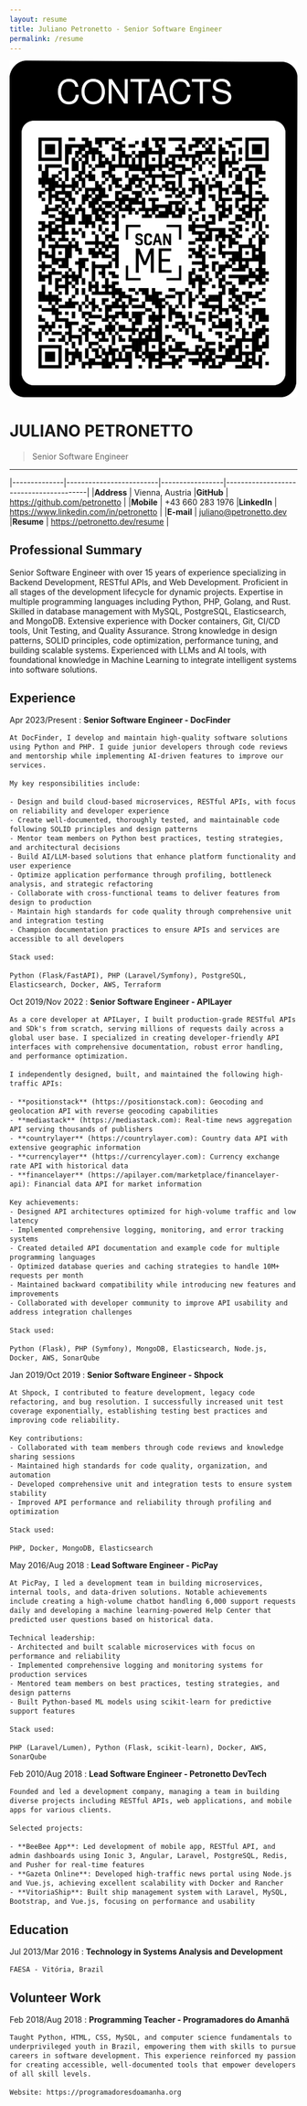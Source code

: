```yaml
---
layout: resume
title: Juliano Petronetto - Senior Software Engineer
permalink: /resume
---
```

![Contacts](/assets/images/qrcode.png)

JULIANO PETRONETTO
=====================================================================================================

> Senior Software Engineer

-----------------------------------------------------------------------------------------------------

|--------------|-------------------------|-----------------|----------------------------------------|
|**Address**   | Vienna, Austria         |**GitHub**       | https://github.com/petronetto          |
|**Mobile**    | +43 660 283 1976        |**LinkedIn**     | https://www.linkedin.com/in/petronetto |
|**E-mail**    | juliano@petronetto.dev  |**Resume**       | https://petronetto.dev/resume          |


Professional Summary
-----------------------------------------------------------------------------------------------------
Senior Software Engineer with over 15 years of experience specializing in Backend Development, RESTful APIs, and Web Development. Proficient in all stages of the development lifecycle for dynamic projects. Expertise in multiple programming languages including Python, PHP, Golang, and Rust. Skilled in database management with MySQL, PostgreSQL, Elasticsearch, and MongoDB. Extensive experience with Docker containers, Git, CI/CD tools, Unit Testing, and Quality Assurance. Strong knowledge in design patterns, SOLID principles, code optimization, performance tuning, and building scalable systems. Experienced with LLMs and AI tools, with foundational knowledge in Machine Learning to integrate intelligent systems into software solutions.


Experience
-----------------------------------------------------------------------------------------------------

Apr 2023/Present
:   **Senior Software Engineer - DocFinder**

    At DocFinder, I develop and maintain high-quality software solutions using Python and PHP. I guide junior developers through code reviews and mentorship while implementing AI-driven features to improve our services.

    My key responsibilities include:

    - Design and build cloud-based microservices, RESTful APIs, with focus on reliability and developer experience
    - Create well-documented, thoroughly tested, and maintainable code following SOLID principles and design patterns
    - Mentor team members on Python best practices, testing strategies, and architectural decisions
    - Build AI/LLM-based solutions that enhance platform functionality and user experience
    - Optimize application performance through profiling, bottleneck analysis, and strategic refactoring
    - Collaborate with cross-functional teams to deliver features from design to production
    - Maintain high standards for code quality through comprehensive unit and integration testing
    - Champion documentation practices to ensure APIs and services are accessible to all developers

    Stack used:

    Python (Flask/FastAPI), PHP (Laravel/Symfony), PostgreSQL, Elasticsearch, Docker, AWS, Terraform

Oct 2019/Nov 2022
:   **Senior Software Engineer - APILayer**

    As a core developer at APILayer, I built production-grade RESTful APIs and SDk's from scratch, serving millions of requests daily across a global user base. I specialized in creating developer-friendly API interfaces with comprehensive documentation, robust error handling, and performance optimization.

    I independently designed, built, and maintained the following high-traffic APIs:

    - **positionstack** (https://positionstack.com): Geocoding and geolocation API with reverse geocoding capabilities
    - **mediastack** (https://mediastack.com): Real-time news aggregation API serving thousands of publishers
    - **countrylayer** (https://countrylayer.com): Country data API with extensive geographic information
    - **currencylayer** (https://currencylayer.com): Currency exchange rate API with historical data
    - **financelayer** (https://apilayer.com/marketplace/financelayer-api): Financial data API for market information

    Key achievements:
    - Designed API architectures optimized for high-volume traffic and low latency
    - Implemented comprehensive logging, monitoring, and error tracking systems
    - Created detailed API documentation and example code for multiple programming languages
    - Optimized database queries and caching strategies to handle 10M+ requests per month
    - Maintained backward compatibility while introducing new features and improvements
    - Collaborated with developer community to improve API usability and address integration challenges
    
    Stack used:

    Python (Flask), PHP (Symfony), MongoDB, Elasticsearch, Node.js, Docker, AWS, SonarQube

Jan 2019/Oct 2019
:   **Senior Software Engineer - Shpock**

    At Shpock, I contributed to feature development, legacy code refactoring, and bug resolution. I successfully increased unit test coverage exponentially, establishing testing best practices and improving code reliability.

    Key contributions:
    - Collaborated with team members through code reviews and knowledge sharing sessions
    - Maintained high standards for code quality, organization, and automation
    - Developed comprehensive unit and integration tests to ensure system stability
    - Improved API performance and reliability through profiling and optimization

    Stack used:

    PHP, Docker, MongoDB, Elasticsearch

May 2016/Aug 2018
:   **Lead Software Engineer - PicPay**

    At PicPay, I led a development team in building microservices, internal tools, and data-driven solutions. Notable achievements include creating a high-volume chatbot handling 6,000 support requests daily and developing a machine learning-powered Help Center that predicted user questions based on historical data.

    Technical leadership:
    - Architected and built scalable microservices with focus on performance and reliability
    - Implemented comprehensive logging and monitoring systems for production services
    - Mentored team members on best practices, testing strategies, and design patterns
    - Built Python-based ML models using scikit-learn for predictive support features

    Stack used:

    PHP (Laravel/Lumen), Python (Flask, scikit-learn), Docker, AWS, SonarQube

Feb 2010/Aug 2018
:   **Lead Software Engineer - Petronetto DevTech**

    Founded and led a development company, managing a team in building diverse projects including RESTful APIs, web applications, and mobile apps for various clients.

    Selected projects:

    - **BeeBee App**: Led development of mobile app, RESTful API, and admin dashboards using Ionic 3, Angular, Laravel, PostgreSQL, Redis, and Pusher for real-time features
    - **Gazeta Online**: Developed high-traffic news portal using Node.js and Vue.js, achieving excellent scalability with Docker and Rancher
    - **VitoriaShip**: Built ship management system with Laravel, MySQL, Bootstrap, and Vue.js, focusing on performance and usability


Education
-----------------------------------------------------------------------------------------------------

Jul 2013/Mar 2016
:   **Technology in Systems Analysis and Development**

    FAESA - Vitória, Brazil


Volunteer Work
-----------------------------------------------------------------------------------------------------

Feb 2018/Aug 2018
:   **Programming Teacher - Programadores do Amanhã**

    Taught Python, HTML, CSS, MySQL, and computer science fundamentals to underprivileged youth in Brazil, empowering them with skills to pursue careers in software development. This experience reinforced my passion for creating accessible, well-documented tools that empower developers of all skill levels.

    Website: https://programadoresdoamanha.org

